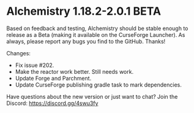 # Alchemistry 1.18.2-2.0.1 BETA

Based on feedback and testing, Alchemistry should be stable enough to release as a Beta (making it available on the CurseForge Launcher). As always, please report any bugs you find to the GitHub. Thanks!

Changes:
- Fix issue #202.
- Make the reactor work better. Still needs work.
- Update Forge and Parchment.
- Update CurseForge publishing gradle task to mark dependencies.

Have questions about the new version or just want to chat? Join the Discord: https://discord.gg/4swu3fy